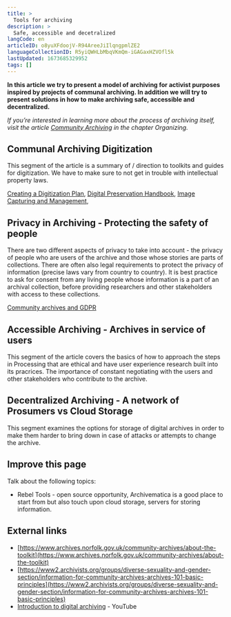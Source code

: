 ```yaml
---
title: >
  Tools for archiving
description: >
  Safe, accessible and decetralized
langCode: en
articleID: o8yuXFdoojV-R94AreeJiIlqngpmlZE2
languageCollectionID: R5yiQWHLbMbqVKmQm-iGAGaxHZVOfl5k
lastUpdated: 1673685329952
tags: []
---
```


**In this article we try to present a model of archiving for activist purposes inspired by projects of communal archiving. In addition we will try to present solutions in how to make archiving safe, accessible and decentralized.**

_If you’re interested in learning more about the process of archiving itself, visit the article_ [_Community Archiving_](/organising/community-archiving) _in the chapter Organizing._

## **Communal Archiving Digitization**

This segment of the article is a summary of / direction to toolkits and guides for digitization. We have to make sure to not get in trouble with intellectual property laws.

[Creating a Digitization Plan](https://www.archives.norfolk.gov.uk/community-archives/digitisation/creating-a-digitisation-plan), [Digital Preservation Handbook](https://www.dpconline.org/handbook), [Image Capturing and Management](https://www.archives.norfolk.gov.uk/community-archives/digitisation/image-capture-and-management),

## **Privacy in Archiving - Protecting the safety of people**

There are two different aspects of privacy to take into account - the privacy of people who are users of the archive and those whose stories are parts of collections. There are often also legal requirements to protect the privacy of information (precise laws vary from country to country). It is best practice to ask for consent from any living people whose information is a part of an archival collection, before providing researchers and other stakeholders with access to these collections.

[Community archives and GDPR](https://www.communityarchives.org.uk/content/resource/community-archives-gdpr#archives)

## **Accessible Archiving - Archives in service of users**

This segment of the article covers the basics of how to approach the steps in Processing that are ethical and have user experience research built into its pracrices. The importance of constant negotiating with the users and other stakeholders who contribute to the archive.

## **Decentralized Archiving - A network of Prosumers vs Cloud Storage**

This segment examines the options for storage of digital archives in order to make them harder to bring down in case of attacks or attempts to change the archive.

## **Improve this page**

Talk about the following topics:

-   Rebel Tools - open source opportunity, Archivematica is a good place to start from but also touch upon cloud storage, servers for storing information.

## External links

-   [https://www.archives.norfolk.gov.uk/community-archives/about-the-toolkit](https://www.archives.norfolk.gov.uk/community-archives/about-the-toolkit)
-   [https://www2.archivists.org/groups/diverse-sexuality-and-gender-section/information-for-community-archives-archives-101-basic-principles](https://www2.archivists.org/groups/diverse-sexuality-and-gender-section/information-for-community-archives-archives-101-basic-principles)
-   [Introduction to digital archiving](https://www.youtube.com/watch?v=X53N86nP3lk&t=631s) - YouTube